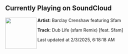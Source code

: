 ## Currently Playing on SoundCloud

[<img align="left" width="100" src="https://i1.sndcdn.com/artworks-FpbZ7346cEUW-0-t500x500.png">](https://soundcloud.com/barclay-crenshaw-33544993/dub-life-sfam-remix-feat-sfam)

**Artist**: Barclay Crenshaw featuring Sfam 

**Track**: Dub Life (sfam Remix) [feat. Sfam]

Last updated at 2/3/2025, 6:18:18 AM
